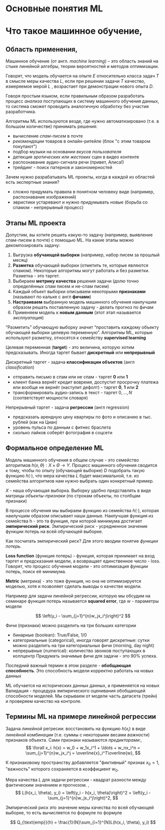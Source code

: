 # Основные понятия ML

# Что такое машинное обучение,

## Область применения,

Машинное обучение (от англ. *machine learning*) – это область знаний на стыке линейной алгебры, теории вероятностей и методов оптимизации.

Говорят, что модель обучается на опыте $E$ относительно класса задач $T$ в смысле меры качества $L$, если при решении задачи $T$ качество, измеряемое мерой $L$ , возрастает при демонстрации нового опыта $D$.

Говоря простым языком, если правильным образом разработать процесс *анализа* поступающих в систему машинного обучения данных, то система сможет проводить аналогичную обработку без участия разработчика.

Алгоритмы ML используются везде, где нужно автоматизировано (т.е. в большом количестве) принимать решения:

* вычисление *спам-писем* в почте
* *рекомендации* товаров в онлайн-ритейле (блок "с этим товаром покупают")
* подбор музыки на основании *вкусов пользователя*
* детекция *эротических или жестоких* сцен в видео контенте
* распознавание аудио-сигнала речи (привет, Алиса!)
* трейдинг - поиск патернов и закономерностей


Зачем нужно разрабатывать ML проекты, когда в каждой из областей есть экспертные знания?

* сложно придумать правила  в понятном человеку виде (например, распознавание изображений)
* эвристики устаревают и нужно придумывать новые (борьба со спамом - непрерывный процесс)

## Этапы ML проекта

Допустим, вы хотите решить какую-то задачу (например, выявление спам-писем в почте) с помощью ML. На какие этапы можно декомпозировать задачу:
1. Выгрузка **обучающей выборки** (например, набор писем за прошлый месяц)
1. **Разметка** обучающей выборки (отметить те, которые являются спамом). Некоторые алгоритмы могут работать и без разметки. Разметка - это таргет.
1. Выбираем **метрику качества** решения задачи (долю точно определённых спам писем и не-спам писем)
1. Каждый объект выборки описываем некоторыми **признаками** (называют по кальке с англ **фичами**)
1. **Настраиваем** выбранную модель машинного обучения наилучшим образом решать поставленную задачу - делать прогноз по фичам
1. Применяем модель к **новым данным** (этот этап называется *эксплуатация*)

“Разметить” обучающую выборку значит “проставить каждому объекту обучающей выборки целевую переменную”. Алгоритмы ML, которые используют разметку, относятся к семейству **supervised learning**

Целевая переменная (**target**) - это величина, которую хотим предсказывать. Иногда таргет бывает **дискретный** или **непрерывный**

Дискретный таргет - задача **классификации объектов** (англ *classification*)

* отправить письмо в спам или не спам - таргет **0** или **1**
* клиент банка вернёт кредит вовремя, доспустит просрочку платежа или вообще не вернёт (наступит дефолт) - таргет **0**, **1** или **2**
* трансформировать аудио-запись в текст - таргет $0,\ldots ,N$ (соответствует мощности словаря) 

Непрерывный таргет - задача **регрессии** (англ regression)
* предсказать арендную цену квартиры по фото и описанию в тыс. рублей (как на Циан)
* уровень пульса по данным с фитнес браслета
* сколько лайков соберёт фотография в соцсети

## Формальное определение ML

Модель машинного обучения в общем случае  - это семейство алгоритмов $h(x, \theta): X \times \Theta \rightarrow Y$. Процесс машинного обучения сводится к тому, чтобы по опыту (обучающей выборке) $D$ подобрать такую функцию $h(\cdot)$, что мера качества $L$ будет максимальной, т.е. из семейства алгоритмов нам нужно выбрать один конкретный пример.

$X$ - наша обучающая выборка. Выборку удобно представлять в виде матрицы *объекты-признаки* (по строкам объекты, по столбцам признаки)

В процессе обучения мы выбираем функцию из семейства $h(\cdot)$, которая наилучшим образом описывает наши данные.
Наилучшая функция из семейства h - это та функция, при которой минимума достигает **эмпирический риск**.  Эмпирический риск - усредненное значение функции потерь на всей обучающей выборке. 

Как посчитать эмпирический риск? Для этого вводим понятие *функции потерь*.

**Loss function**  (функция потерь) - функция, которая принимает на вход таргет и предсказания модели, а возвращает единственное число - loss. Говорят, что процесс обучения модели - это оптимизация функции потерь, поиск её минимума.

**Metric** (метрика) - это тоже функция, но она не оптимизируется моделью, хотя и позволяет сделать выводы о качестве модели.

Например для задачи линейной регрессии, которую мы обсудим на семинаре функция потерь называется **squared error**, где $w$ - параметры модели

$$
\left(y_i -  \sum_{j=1}^{n}w_jx_i^j\right)^2
$$

Фичи (признаки) можно разделить на три больших категории
* бинарные (boolean): True/False, 1/0
* категориальные (categorical), иногда говорят дискретные: сутки можно разделить на три категориальных фичи (morning, day night)
* непрерывные (numerical): количество звонков поступающих в коллцентр
Придумать значимые фичи для задачи - это 90% успеха.

Последний важный термин в этом разделе - **обобщающая способность**. Это способность модели корректно работать на новых данных

ML обучается на исторических данных данных, а применяется на новых
Валидация - процедура эмпирического оценивания обобщающей способности моделей. Мы скрываем от модели часть датасета (трейн) и проверяем качество на контроле.


## Термины ML на примере линейной регрессии

Задача *линейной* регресии: восстановить на функцию $h(x_i)$ в виде *линейной комбинации* (т.е. суммы с некоторыми весами *важности*) признаков объекта. Сами признаки называются *предикторами*:,
$$
\forall x_i: h(x) = w_0 + w_1x_i^1 + \ldots + w_nx_i^n = \sum_{j=1}^{n}w_jx_i^j = \overline{x}_i^T\overline{w},
$$

К признаковому пространству добавляется "фиктивный" признак $x_0=1$, "важность" которого сохраняется в коэффициент $w_0$.

Мера качества $L$ для задачи регрессии - квадрат разности между фактическим значением и прогнозом. ,
$$
L(h(x_i, \theta), y_i) = \left(y_i - h(x_i, \theta)\right)^2 = \left(y_i -  \sum_{j=1}^{n}w_jx_i^j\right)^2,
$$

Эмпирический риск это значение меры качества по всей обучающей выборке, то есть вычисляется по формуле по формуле 

$$
Q_{\text{emp}}(h) = \frac{1}{N}\sum_{i=1}^{N}L(h(x_i, \theta), y_i)
$$